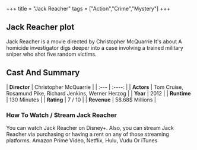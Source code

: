 +++
title = "Jack Reacher"
tags = ["Action","Crime","Mystery"]
+++
## Jack Reacher plot
Jack Reacher is a movie directed by Christopher McQuarrie It's about A homicide investigator digs deeper into a case involving a trained military sniper who shot five random victims.
## Cast And Summary
| **Director**      | Christopher McQuarrie |
    | :---        |    :----:   |
    |  **Actors** | Tom Cruise, Rosamund Pike, Richard Jenkins, Werner Herzog |
    | **Year**   | 2012    |
    |  **Runtime** | 130 Minutes |
    |  **Rating** | 7 / 10 | 
    |  **Revenue** | 58.68$ Millions |
### How To Watch / Stream Jack Reacher
You can watch Jack Reacher on Disney+.
Also, you can stream Jack Reacher via purchasing or having a rent on any of those streaming platforms.
Amazon Prime Video, Netflix, Hulu, Vudu Or iTunes